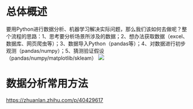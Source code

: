 # 总体概述

要用Python进行数据分析、机器学习解决实际问题，那么我们该如何去做呢？整个流程的思路：1、思考要分析场景所涉及的数据；2、想办法获取数据（excel、数据库、网页爬虫等）；3、数据导入Python（pandas等）；4、对数据进行初步观测（pandas/numpy）；5、猜测验证假设（pandas/numpy/matplotlib/skleam）
![](C:\Users\felixsfan\Desktop\办公机备份\学习\python数据分析\images\数据分析.png)

# 数据分析常用方法

https://zhuanlan.zhihu.com/p/40429617